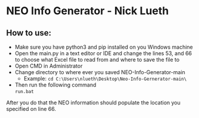 # NEO Info Generator - Nick Lueth
## How to use:
- Make sure you have python3 and pip installed on you Windows machine
- Open the main.py in a text editor or IDE and change the lines 53, and 66 to choose what Excel file to read from and where to save the file to
- Open CMD in Administrator
- Change directory to where ever you saved NEO-Info-Generator-main
  - Example: ```cd C:\Users\nlueth\Desktop\Neo-Info-Gernerator-main\```
- Then run the following command <br>
```run.bat```

After you do that the NEO information should populate the location you specified on line 66.
